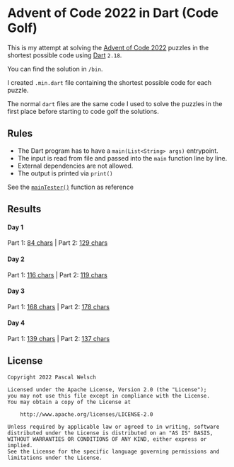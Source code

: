 # Advent of Code 2022 in Dart (Code Golf)

This is my attempt at solving the [Advent of Code 2022](https://adventofcode.com/2022) puzzles in the shortest possible code using [Dart](https://dart.dev/) `2.18`.

You can find the solution in `/bin`.

I created `.min.dart` file containing the shortest possible code for each puzzle.

The normal `dart` files are the same code I used to solve the puzzles in the first place before starting to code golf the solutions.

## Rules

- The Dart program has to have a `main(List<String> args)` entrypoint.
- The input is read from file and passed into the `main` function line by line.
- External dependencies are not allowed.
- The output is printed via `print()`

See the [`mainTester()`](https://github.com/passsy/aoc22_dart_code_golf/blob/main/test/main_tester.dart) function as reference

## Results

#### Day 1
Part 1: [84 chars](https://github.com/passsy/aoc22_dart_code_golf/blob/master/bin/day1_part1.min.dart) | Part 2: [129 chars](https://github.com/passsy/aoc22_dart_code_golf/blob/master/bin/day1_part2.min.dart)

#### Day 2
Part 1: [116 chars](https://github.com/passsy/aoc22_dart_code_golf/blob/master/bin/day2_part1.min.dart) | Part 2: [119 chars](https://github.com/passsy/aoc22_dart_code_golf/blob/master/bin/day2_part2.min.dart)

#### Day 3
Part 1: [168 chars](https://github.com/passsy/aoc22_dart_code_golf/blob/master/bin/day3_part1.min.dart) | Part 2: [178 chars](https://github.com/passsy/aoc22_dart_code_golf/blob/master/bin/day3_part2.min.dart)

#### Day 4
Part 1: [139 chars](https://github.com/passsy/aoc22_dart_code_golf/blob/master/bin/day4_part1.min.dart) | Part 2: [137 chars](https://github.com/passsy/aoc22_dart_code_golf/blob/master/bin/day4_part2.min.dart)

## License
```
Copyright 2022 Pascal Welsch

Licensed under the Apache License, Version 2.0 (the "License");
you may not use this file except in compliance with the License.
You may obtain a copy of the License at

    http://www.apache.org/licenses/LICENSE-2.0

Unless required by applicable law or agreed to in writing, software
distributed under the License is distributed on an "AS IS" BASIS,
WITHOUT WARRANTIES OR CONDITIONS OF ANY KIND, either express or implied.
See the License for the specific language governing permissions and
limitations under the License.

```
      
